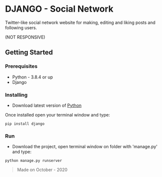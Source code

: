 # DJANGO - Social Network

Twitter-like social network website for making, editing and liking posts and following users.

(NOT RESPONSIVE)

## Getting Started

### Prerequisites

  * Python - 3.8.4 or up
  * Django
  
### Installing

  * Download latest version of [Python](https://www.python.org/downloads/)
  
  Once installed open your terminal window and type:
  ```
  pip install django
  ```

### Run
 
  - Download the project, open terminal window on folder with 'manage.py' and type:
  ```
  python manage.py runserver
  ```

> Made on October - 2020
